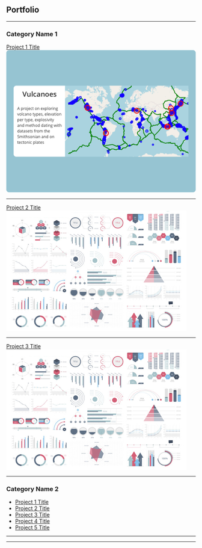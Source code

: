 ## Portfolio

---

### Category Name 1 

[Project 1 Title](notebooks/volcanoes.pdf)
<img src="assets/volcanoes.png?raw=true"/>

---
[Project 2 Title](/pdf/sample_presentation.pdf)
<img src="assets/dummy_thumbnail.jpg?raw=true"/>

---
[Project 3 Title](http://example.com/)
<img src="assets/dummy_thumbnail.jpg?raw=true"/>

---

### Category Name 2

- [Project 1 Title](http://example.com/)
- [Project 2 Title](http://example.com/)
- [Project 3 Title](http://example.com/)
- [Project 4 Title](http://example.com/)
- [Project 5 Title](http://example.com/)

---




---
